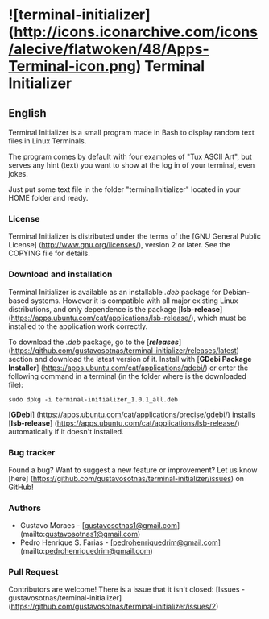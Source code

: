 # ![terminal-initializer] (http://icons.iconarchive.com/icons/alecive/flatwoken/48/Apps-Terminal-icon.png) Terminal Initializer
## English
Terminal Initializer is a small program made in Bash to display random text files in Linux Terminals.

The program comes by default with four examples of "Tux ASCII Art", but serves any hint (text) you want to show at the log in of your terminal, even jokes. 

Just put some text file in the folder "terminalInitializer" located in your HOME folder and ready.

### License
Terminal Initializer is distributed under the terms of the [GNU General Public License] (http://www.gnu.org/licenses/), version 2 or later. See the COPYING file for details.

### Download and installation
Terminal Initializer is available as an installable *.deb* package for Debian-based systems. However it is compatible with all major existing Linux distributions, and only dependence is the package [**lsb-release**] (https://apps.ubuntu.com/cat/applications/lsb-release/), which must be installed to the application work correctly.

To download the *.deb* package, go to the [***releases***] (https://github.com/gustavosotnas/terminal-initializer/releases/latest) section and download the latest version of it. Install with [**GDebi Package Installer**] (https://apps.ubuntu.com/cat/applications/gdebi/) or enter the following command in a terminal (in the folder where is the downloaded file):

`sudo dpkg -i terminal-initializer_1.0.1_all.deb`

[**GDebi**] (https://apps.ubuntu.com/cat/applications/precise/gdebi/) installs [**lsb-release**] (https://apps.ubuntu.com/cat/applications/lsb-release/) automatically if it doesn't installed.

### Bug tracker
Found a bug? Want to suggest a new feature or improvement? Let us know [here] (https://github.com/gustavosotnas/terminal-initializer/issues) on GitHub!

### Authors
 * Gustavo Moraes - [<gustavosotnas1@gmail.com>] (mailto:gustavosotnas1@gmail.com)
 * Pedro Henrique S. Farias - [<pedrohenriquedrim@gmail.com>] (mailto:pedrohenriquedrim@gmail.com)

### Pull Request
Contributors are welcome! There is a issue that it isn't closed: [Issues - gustavosotnas/terminal-initializer] (https://github.com/gustavosotnas/terminal-initializer/issues/2)
